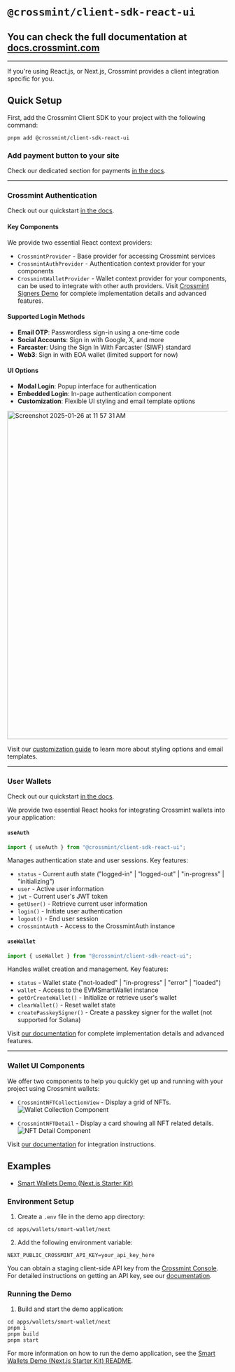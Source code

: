 # `@crossmint/client-sdk-react-ui`

## You can check the full documentation at [docs.crossmint.com](https://docs.crossmint.com/)

---

If you're using React.js, or Next.js, Crossmint provides a client integration specific for you.

## Quick Setup

First, add the Crossmint Client SDK to your project with the following command:

```shell
pnpm add @crossmint/client-sdk-react-ui
```

### Add payment button to your site

Check our dedicated section for payments [in the docs](https://docs.crossmint.com/docs/integration-guide).

---

### Crossmint Authentication

Check out our quickstart [in the docs](https://docs.crossmint.com/authentication/quickstart).

#### Key Components
We provide two essential React context providers:

- `CrossmintProvider` - Base provider for accessing Crossmint services
- `CrossmintAuthProvider` - Authentication context provider for your components
- `CrossmintWalletProvider` - Wallet context provider for your components, can be used to integrate with other auth providers. Visit [Crossmint Signers Demo](https://crossmint-signers-demo.vercel.app/examples/dynamic) for complete implementation details and advanced features.

#### Supported Login Methods
- **Email OTP**: Passwordless sign-in using a one-time code
- **Social Accounts**: Sign in with Google, X, and more
- **Farcaster**: Using the Sign In With Farcaster (SIWF) standard
- **Web3**: Sign in with EOA wallet (limited support for now)

#### UI Options
- **Modal Login**: Popup interface for authentication
- **Embedded Login**: In-page authentication component
- **Customization**: Flexible UI styling and email template options

<img width="749" alt="Screenshot 2025-01-26 at 11 57 31 AM" src="https://github.com/user-attachments/assets/bd18ce58-ea57-43a0-bda7-9237d77f3b40" />

Visit our [customization guide](https://docs.crossmint.com/authentication/customization) to learn more about styling options and email templates.

---

### User Wallets

Check out our quickstart [in the docs](https://docs.crossmint.com/wallets/quickstarts/EVM/non-custodial-wallets/evm-non-custodial-client-side).

We provide two essential React hooks for integrating Crossmint wallets into your application:

#### `useAuth`
```typescript
import { useAuth } from "@crossmint/client-sdk-react-ui";
```
Manages authentication state and user sessions. Key features:
- `status` - Current auth state ("logged-in" | "logged-out" | "in-progress" | "initializing")
- `user` - Active user information
- `jwt` - Current user's JWT token
- `getUser()` - Retrieve current user information
- `login()` - Initiate user authentication
- `logout()` - End user session
- `crossmintAuth` - Access to the CrossmintAuth instance

#### `useWallet`
```typescript
import { useWallet } from "@crossmint/client-sdk-react-ui";
```
Handles wallet creation and management. Key features:
- `status` - Wallet state ("not-loaded" | "in-progress" | "error" | "loaded")
- `wallet` - Access to the EVMSmartWallet instance
- `getOrCreateWallet()` - Initialize or retrieve user's wallet
- `clearWallet()` - Reset wallet state
- `createPasskeySigner()` - Create a passkey signer for the wallet (not supported for Solana)

Visit [our documentation](https://docs.crossmint.com/wallets/quickstarts/overview) for complete implementation details and advanced features.

---

### Wallet UI Components

We offer two components to help you quickly get up and running with your project using Crossmint wallets:

-   `CrossmintNFTCollectionView` - Display a grid of NFTs.
    ![Wallet Collection Component](https://user-images.githubusercontent.com/20989060/223705873-79197f38-4fb6-4773-98b9-82ef80f24aef.png)

-   `CrossmintNFTDetail` - Display a card showing all NFT related details.
    ![NFT Detail Component](https://user-images.githubusercontent.com/20989060/223704647-8b99ae40-6ebf-4cd6-bc20-c41c5fd13db0.png)

Visit [our documentation](https://docs.crossmint.com/wallets/advanced/wallet-ui-components) for integration instructions.

## Examples

- [Smart Wallets Demo (Next.js Starter Kit)](../../../../apps/wallets/smart-wallet/next/README.md)

### Environment Setup

1. Create a `.env` file in the demo app directory:
```shell
cd apps/wallets/smart-wallet/next
```

2. Add the following environment variable:
```shell
NEXT_PUBLIC_CROSSMINT_API_KEY=your_api_key_here
```

You can obtain a staging client-side API key from the [Crossmint Console](https://staging.crossmint.com/console/projects/apiKeys). For detailed instructions on getting an API key, see our [documentation](https://docs.crossmint.com/wallets/quickstarts/EVM/non-custodial-wallets/evm-non-custodial-client-side#2-get-an-api-key).

### Running the Demo

1. Build and start the demo application:
```shell
cd apps/wallets/smart-wallet/next
pnpm i
pnpm build
pnpm start
```

For more information on how to run the demo application, see the [Smart Wallets Demo (Next.js Starter Kit) README](../../../../apps/wallets/smart-wallet/next/README.md).



